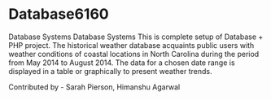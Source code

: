 # Database6160
Database Systems
Database Systems This is complete setup of Database + PHP project. The historical weather database acquaints public users with weather conditions of coastal locations in North Carolina during the period from May 2014 to August 2014. The data for a chosen date range is displayed in a table or graphically to present weather trends.

Contributed by - 
Sarah Pierson, Himanshu Agarwal
